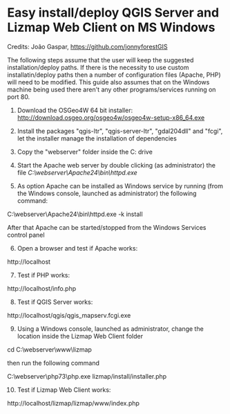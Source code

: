 # Easy install/deploy QGIS Server and Lizmap Web Client on MS Windows

Credits: João Gaspar, https://github.com/jonnyforestGIS

The following steps assume that the user will keep the suggested installation/deploy paths. If there is the necessity to use custom installatin/deploy paths then a number of configuration files (Apache, PHP) will need to be modified. This guide also assumes that on the Windows machine being used there aren't any other programs/services running on port 80.

1) Download the OSGeo4W 64 bit installer: http://download.osgeo.org/osgeo4w/osgeo4w-setup-x86_64.exe

2) Install the packages "qgis-ltr", "qgis-server-ltr", "gdal204dll" and "fcgi", let the installer manage the installation of dependencies

3) Copy the "webserver" folder inside the C: drive

4) Start the Apache web server by double clicking (as administrator) the file *C:\webserver\Apache24\bin\httpd.exe*

5) As option Apache can be installed as Windows service by running (from the Windows console, launched as administrator) the following command:

C:\webserver\Apache24\bin\httpd.exe -k install

After that Apache can be started/stopped from the Windows Services control panel

6) Open a browser and test if Apache works:

http://localhost

7) Test if PHP works:

http://localhost/info.php

8) Test if QGIS Server works:

http://localhost/qgis/qgis_mapserv.fcgi.exe

9) Using a  Windows console, launched as administrator, change the location inside the Lizmap Web Client folder

cd C:\webserver\www\lizmap

then run the following command

C:\webserver\php73\php.exe lizmap/install/installer.php

10) Test if Lizmap Web Client works:

http://localhost/lizmap/lizmap/www/index.php
